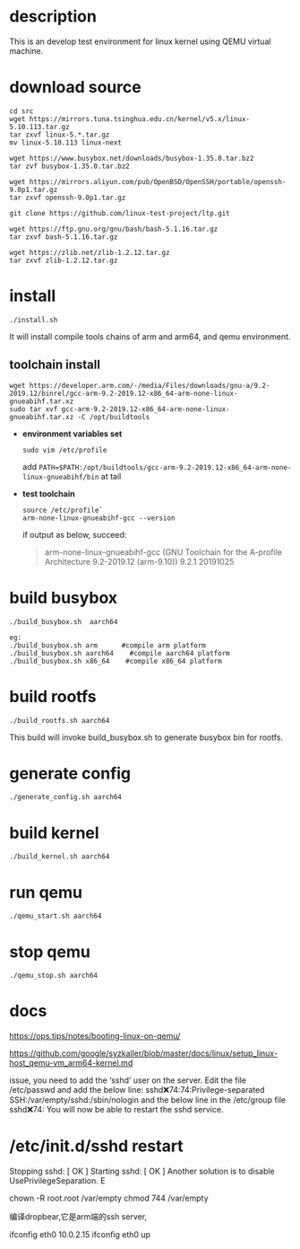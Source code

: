 # description
This is an develop test environment for linux kernel using QEMU virtual machine.
# download source
```
cd src
wget https://mirrors.tuna.tsinghua.edu.cn/kernel/v5.x/linux-5.10.113.tar.gz
tar zxvf linux-5.*.tar.gz
mv linux-5.10.113 linux-next

wget https://www.busybox.net/downloads/busybox-1.35.0.tar.bz2
tar zvf busybox-1.35.0.tar.bz2

wget https://mirrors.aliyun.com/pub/OpenBSD/OpenSSH/portable/openssh-9.0p1.tar.gz
tar zxvf openssh-9.0p1.tar.gz

git clone https://github.com/linux-test-project/ltp.git

wget https://ftp.gnu.org/gnu/bash/bash-5.1.16.tar.gz
tar zxvf bash-5.1.16.tar.gz

wget https://zlib.net/zlib-1.2.12.tar.gz
tar zxvf zlib-1.2.12.tar.gz

```
# install
```
./install.sh
```
It will install compile tools chains of arm and arm64, and qemu environment.

## toolchain install

```shell
wget https://developer.arm.com/-/media/Files/downloads/gnu-a/9.2-2019.12/binrel/gcc-arm-9.2-2019.12-x86_64-arm-none-linux-gnueabihf.tar.xz 
sudo tar xvf gcc-arm-9.2-2019.12-x86_64-arm-none-linux-gnueabihf.tar.xz -C /opt/buildtools
```

- **environment variables set**

  `sudo vim /etc/profile`

  add `PATH=$PATH:/opt/buildtools/gcc-arm-9.2-2019.12-x86_64-arm-none-linux-gnueabihf/bin` at tail

- **test toolchain**

  ```shell
  source /etc/profile`
  arm-none-linux-gnueabihf-gcc --version
  ```

  if output as below, succeed:

  > arm-none-linux-gnueabihf-gcc (GNU Toolchain for the A-profile Architecture 9.2-2019.12 (arm-9.10)) 9.2.1 20191025

# build busybox
```
./build_busybox.sh  aarch64

eg:
./build_busybox.sh arm      #compile arm platform 
./build_busybox.sh aarch64    #compile aarch64 platform
./build_busybox.sh x86_64    #compile x86_64 platform
```

# build rootfs
```
./build_rootfs.sh aarch64
```
This build will invoke build_busybox.sh to generate busybox bin for rootfs.

# generate config
```
./generate_config.sh aarch64
```

# build kernel
```
./build_kernel.sh aarch64
```

# run qemu
```
./qemu_start.sh aarch64
```

# stop qemu
```
./qemu_stop.sh aarch64
```

# docs
https://ops.tips/notes/booting-linux-on-qemu/

https://github.com/google/syzkaller/blob/master/docs/linux/setup_linux-host_qemu-vm_arm64-kernel.md

issue, you need to add the ‘sshd’ user on the server.
Edit the file /etc/passwd and add the below line:
sshd:x:74:74:Privilege-separated SSH:/var/empty/sshd:/sbin/nologin
and the below line in the /etc/group file
sshd:x:74:
You will now be able to restart the sshd service.
# /etc/init.d/sshd restart
Stopping sshd: [ OK ]
Starting sshd: [ OK ]
Another solution is to disable UsePrivilegeSeparation. E

chown -R root.root /var/empty
chmod 744 /var/empty

编译dropbear,它是arm端的ssh server,

ifconfig eth0 10.0.2.15
ifconfig eth0 up

